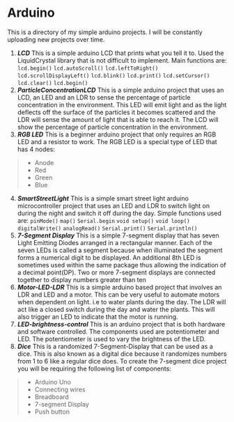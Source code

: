 # Arduino 
This is a directory of my simple arduino projects. I will be constantly uploading new projects over time.
1. ***LCD***
This is a simple arduino LCD that prints what you tell it to. Used the LiquidCrystal library that is not difficult to implement. Main functions are:
```lcd.begin()```
```lcd.autoScroll()```
```lcd.leftToRight()```
```lcd.scrollDisplayLeft()```
```lcd.blink()```
```lcd.print()```
```lcd.setCursor()```
```lcd.clear()```
```lcd.begin()```
2. ***ParticleConcentrationLCD***
This is a simple arduino project that uses an LCD, an LED and an LDR to sense the percentage of particle concentration in the environment. This LED will emit light and as the light deflects off the surface of the particles it becomes scattered and the LDR will sense the amount of light that is able to reach it. The LCD will show the percentage of particle concentration in the environment. 
3. ***RGB LED***
This is a beginner arduino project that only requires an RGB LED and a resistor to work. The RGB LED is a special type of LED that has 4 nodes: 
> * Anode
> * Red 
> * Green
> * Blue
4. ***SmartStreetLight***
This is a simple smart street light arduino microcontroller project that uses an LED and LDR to switch light on during the night and switch it off during the day. Simple functions used are:
```pinMode()```
```map()```
```Serial.begin```
```void setup()```
```void loop()```
```digitalWrite()```
```analogRead()```
```Serial.print()```
```Serial.println()```
5. ***7-Segment Display***
This is a simple 7-segment display that has seven Light Emitting Diodes arranged in a rectangular manner. Each of the seven LEDs is called a segment because when illuminated the segment forms a numerical digit to be displayed. An additional 8th LED is sometimes used within the same package thus allowing the indication of a decimal point(DP). Two or more 7-segment displays are connected together to display numbers greater than ten
6. ***Motor-LED-LDR***
This is a simple arduino based project that involves an LDR and LED and a motor. This can be very useful to automate motors when dependent on light. i.e to water plants during the day. The LDR will act like a closed switch during the day and water the plants. This will also trigger an LED to indicate that the motor is running.
7. ***LED-brightness-control***
This is an arduino project that is both hardware and software controlled. The components used are potentiometer and LED. The potentiometer is used to vary the brightness of the LED.
8. ***Dice***
This is a randomized 7-Segment-Display that can be used as a dice. This is also known as a digital dice because it randomizes numbers from 1 to 6 like a regular dice does. To create the 7-segment dice project you will be requiring the following list of components:
> * Arduino Uno
> * Connecting wires
> * Breadboard
> * 7-segment Display
> * Push button
